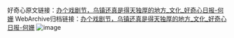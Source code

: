 好奇心原文链接：[办个戏剧节，乌镇还真是得天独厚的地方_文化_好奇心日报-何姗](https://www.qdaily.com/articles/3241.html)
WebArchive归档链接：[办个戏剧节，乌镇还真是得天独厚的地方_文化_好奇心日报-何姗](http://web.archive.org/web/20171022105147/http://www.qdaily.com:80/articles/3241.html)
![image](http://ww3.sinaimg.cn/large/007d5XDply1g3v6xcwf54j30u058ze81)